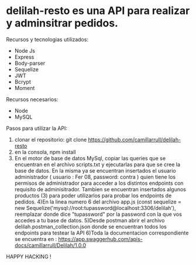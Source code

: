 # delilah-resto es una API para realizar y adminsitrar pedidos. 

Recursos y tecnologias utilizados:
- Node Js
- Express
- Body-parser
- Sequelize
- JWT
- Bcrypt
- Moment

Recursos necesarios:
- Node
- MySQL

Pasos para utilizar la API:
1) clonar el repositorio:
git clone https://github.com/camillarrull/delilah-resto
2) en la consola, npm install
3) En el motor de base de datos MySql, copiar las queries que se encuentran en el archivo scripts.txt y ejecutarlas para que se cree la base de datos.
En la misma ya se encuentran insertados el usuario administrador ( usuario : Fer 08, password: contra ) quien tiene los permisos de administrador para acceder a los distintos endpoints con requisito de adminisitrador.
Tambien se encuentran insertados algunos productos (3) para poder utilizarlos para probar los endpoints de pedidos.
4)En la linea numero 6 del archivo app.js (const sequelize = new Sequelize('mysql://root:tupassword@localhost:3306/delilah'), reemplazar donde dice "tupassword" por la password con la que vos accedes a tu base de datos.
5)Desde postman abrir el archivo delilah.postman_collection.json donde se encuentran todos los endpoints para testear la API
6)Toda la documentacion correspondiente se encuentra en : https://app.swaggerhub.com/apis-docs/camillarrull/Delilah/1.0.0

HAPPY HACKING !
